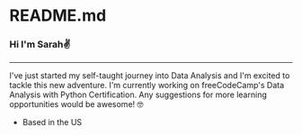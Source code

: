 # README.md
### Hi I'm Sarah✌️
-------------------------------
I've just started my self-taught journey into Data Analysis and I'm excited to tackle this new adventure. I'm currently working on freeCodeCamp's Data Analysis with Python Certification. Any suggestions for more learning opportunities would be awesome! 🤓

  - Based in the US
<!--
**sarah-fuji/sarah-fuji** is a ✨ _special_ ✨ repository because its `README.md` (this file) appears on your GitHub profile.

Here are some ideas to get you started:

- 🔭 I’m currently working on ...
- 🌱 I’m currently learning ...
- 👯 I’m looking to collaborate on ...
- 🤔 I’m looking for help with ...
- 💬 Ask me about ...
- 📫 How to reach me: ...
- 😄 Pronouns: ...
- ⚡ Fun fact: ...
-->
